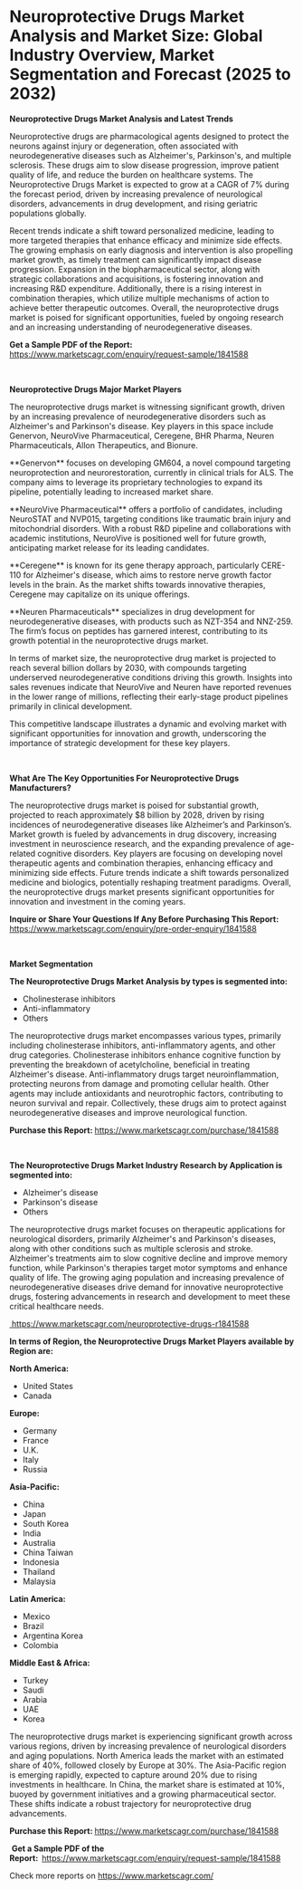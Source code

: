 <p><h1>Neuroprotective Drugs Market Analysis and Market Size: Global Industry Overview, Market Segmentation and Forecast (2025 to 2032)</h1></p><p><strong>Neuroprotective Drugs Market Analysis and Latest Trends</strong></p>
<p><p>Neuroprotective drugs are pharmacological agents designed to protect the neurons against injury or degeneration, often associated with neurodegenerative diseases such as Alzheimer's, Parkinson's, and multiple sclerosis. These drugs aim to slow disease progression, improve patient quality of life, and reduce the burden on healthcare systems. The Neuroprotective Drugs Market is expected to grow at a CAGR of 7% during the forecast period, driven by increasing prevalence of neurological disorders, advancements in drug development, and rising geriatric populations globally.</p><p>Recent trends indicate a shift toward personalized medicine, leading to more targeted therapies that enhance efficacy and minimize side effects. The growing emphasis on early diagnosis and intervention is also propelling market growth, as timely treatment can significantly impact disease progression. Expansion in the biopharmaceutical sector, along with strategic collaborations and acquisitions, is fostering innovation and increasing R&D expenditure. Additionally, there is a rising interest in combination therapies, which utilize multiple mechanisms of action to achieve better therapeutic outcomes. Overall, the neuroprotective drugs market is poised for significant opportunities, fueled by ongoing research and an increasing understanding of neurodegenerative diseases.</p></p>
<p><strong>Get a Sample PDF of the Report:&nbsp;</strong> <a href="https://www.marketscagr.com/enquiry/request-sample/1841588?utm_campaign=2041&utm_medium=2&utm_source=Github&utm_content=ia&utm_term=08032025&utm_id=neuroprotective-drugs">https://www.marketscagr.com/enquiry/request-sample/1841588</a></p>
<p>&nbsp;</p>
<p><strong>Neuroprotective Drugs Major Market Players</strong></p>
<p><p>The neuroprotective drugs market is witnessing significant growth, driven by an increasing prevalence of neurodegenerative disorders such as Alzheimer's and Parkinson's disease. Key players in this space include Genervon, NeuroVive Pharmaceutical, Ceregene, BHR Pharma, Neuren Pharmaceuticals, Allon Therapeutics, and Bionure.</p><p>**Genervon** focuses on developing GM604, a novel compound targeting neuroprotection and neurorestoration, currently in clinical trials for ALS. The company aims to leverage its proprietary technologies to expand its pipeline, potentially leading to increased market share.</p><p>**NeuroVive Pharmaceutical** offers a portfolio of candidates, including NeuroSTAT and NVP015, targeting conditions like traumatic brain injury and mitochondrial disorders. With a robust R&D pipeline and collaborations with academic institutions, NeuroVive is positioned well for future growth, anticipating market release for its leading candidates.</p><p>**Ceregene** is known for its gene therapy approach, particularly CERE-110 for Alzheimer's disease, which aims to restore nerve growth factor levels in the brain. As the market shifts towards innovative therapies, Ceregene may capitalize on its unique offerings.</p><p>**Neuren Pharmaceuticals** specializes in drug development for neurodegenerative diseases, with products such as NZT-354 and NNZ-259. The firm’s focus on peptides has garnered interest, contributing to its growth potential in the neuroprotective drugs market.</p><p>In terms of market size, the neuroprotective drug market is projected to reach several billion dollars by 2030, with compounds targeting underserved neurodegenerative conditions driving this growth. Insights into sales revenues indicate that NeuroVive and Neuren have reported revenues in the lower range of millions, reflecting their early-stage product pipelines primarily in clinical development. </p><p>This competitive landscape illustrates a dynamic and evolving market with significant opportunities for innovation and growth, underscoring the importance of strategic development for these key players.</p></p>
<p>&nbsp;</p>
<p><strong>What Are The Key Opportunities For Neuroprotective Drugs Manufacturers?</strong></p>
<p><p>The neuroprotective drugs market is poised for substantial growth, projected to reach approximately $8 billion by 2028, driven by rising incidences of neurodegenerative diseases like Alzheimer’s and Parkinson’s. Market growth is fueled by advancements in drug discovery, increasing investment in neuroscience research, and the expanding prevalence of age-related cognitive disorders. Key players are focusing on developing novel therapeutic agents and combination therapies, enhancing efficacy and minimizing side effects. Future trends indicate a shift towards personalized medicine and biologics, potentially reshaping treatment paradigms. Overall, the neuroprotective drugs market presents significant opportunities for innovation and investment in the coming years.</p></p>
<p><strong>Inquire or Share Your Questions If Any Before Purchasing This Report:</strong> <a href="https://www.marketscagr.com/enquiry/pre-order-enquiry/1841588?utm_campaign=2041&utm_medium=2&utm_source=Github&utm_content=ia&utm_term=08032025&utm_id=neuroprotective-drugs">https://www.marketscagr.com/enquiry/pre-order-enquiry/1841588</a></p>
<p>&nbsp;</p>
<p><strong>Market Segmentation</strong></p>
<p><strong>The Neuroprotective Drugs Market Analysis by types is segmented into:</strong></p>
<p><ul><li>Cholinesterase inhibitors</li><li>Anti-inflammatory</li><li>Others</li></ul></p>
<p><p>The neuroprotective drugs market encompasses various types, primarily including cholinesterase inhibitors, anti-inflammatory agents, and other drug categories. Cholinesterase inhibitors enhance cognitive function by preventing the breakdown of acetylcholine, beneficial in treating Alzheimer's disease. Anti-inflammatory drugs target neuroinflammation, protecting neurons from damage and promoting cellular health. Other agents may include antioxidants and neurotrophic factors, contributing to neuron survival and repair. Collectively, these drugs aim to protect against neurodegenerative diseases and improve neurological function.</p></p>
<p><strong>Purchase this Report:&nbsp;</strong><a href="https://www.marketscagr.com/purchase/1841588?utm_campaign=2041&utm_medium=2&utm_source=Github&utm_content=ia&utm_term=08032025&utm_id=neuroprotective-drugs">https://www.marketscagr.com/purchase/1841588</a></p>
<p>&nbsp;</p>
<p><strong>The Neuroprotective Drugs Market Industry Research by Application is segmented into:</strong></p>
<p><ul><li>Alzheimer's disease</li><li>Parkinson's disease</li><li>Others</li></ul></p>
<p><p>The neuroprotective drugs market focuses on therapeutic applications for neurological disorders, primarily Alzheimer's and Parkinson's diseases, along with other conditions such as multiple sclerosis and stroke. Alzheimer's treatments aim to slow cognitive decline and improve memory function, while Parkinson's therapies target motor symptoms and enhance quality of life. The growing aging population and increasing prevalence of neurodegenerative diseases drive demand for innovative neuroprotective drugs, fostering advancements in research and development to meet these critical healthcare needs.</p></p>
<p><a href="https://www.marketscagr.com/neuroprotective-drugs-r1841588?utm_campaign=2041&utm_medium=2&utm_source=Github&utm_content=ia&utm_term=08032025&utm_id=neuroprotective-drugs">&nbsp;https://www.marketscagr.com/neuroprotective-drugs-r1841588</a></p>
<p><strong>In terms of Region, the Neuroprotective Drugs Market Players available by Region are:</strong></p>
<p>
    <p> <strong> North America: </strong>
        <ul>
            <li>United States</li>
            <li>Canada</li>
        </ul>
        </p> 
    <p> <strong> Europe: </strong>
        <ul>
            <li>Germany</li>
            <li>France</li>
            <li>U.K.</li>
            <li>Italy</li>
            <li>Russia</li>
        </ul>
        </p> 
    <p> <strong> Asia-Pacific: </strong>
        <ul>
            <li>China</li>
            <li>Japan</li>
            <li>South Korea</li>
            <li>India</li>
            <li>Australia</li>
            <li>China Taiwan</li>
            <li>Indonesia</li>
            <li>Thailand</li>
            <li>Malaysia</li>
        </ul>
        </p> 
    <p> <strong> Latin America: </strong>
        <ul>
            <li>Mexico</li>
            <li>Brazil</li>
            <li>Argentina Korea</li>
            <li>Colombia</li>
        </ul>
        </p> 
    <p> <strong> Middle East & Africa: </strong>
        <ul>
            <li>Turkey</li>
            <li>Saudi</li>
            <li>Arabia</li>
            <li>UAE</li>
            <li>Korea</li>
        </ul>
    </p>
    </p>
<p><p>The neuroprotective drugs market is experiencing significant growth across various regions, driven by increasing prevalence of neurological disorders and aging populations. North America leads the market with an estimated share of 40%, followed closely by Europe at 30%. The Asia-Pacific region is emerging rapidly, expected to capture around 20% due to rising investments in healthcare. In China, the market share is estimated at 10%, buoyed by government initiatives and a growing pharmaceutical sector. These shifts indicate a robust trajectory for neuroprotective drug advancements.</p></p>
<p><strong>Purchase this Report: </strong><a href="https://www.marketscagr.com/purchase/1841588?utm_campaign=2041&utm_medium=2&utm_source=Github&utm_content=ia&utm_term=08032025&utm_id=neuroprotective-drugs">https://www.marketscagr.com/purchase/1841588</a></p>
<p>&nbsp;<strong>Get a Sample PDF of the Report:&nbsp;&nbsp;</strong><a href="https://www.marketscagr.com/enquiry/request-sample/1841588?utm_campaign=2041&utm_medium=2&utm_source=Github&utm_content=ia&utm_term=08032025&utm_id=neuroprotective-drugs">https://www.marketscagr.com/enquiry/request-sample/1841588</a></p>
<p><strong></strong></p>
<p>Check more reports on <a href="https://www.marketscagr.com/?utm_campaign=2041&utm_medium=2&utm_source=Github&utm_content=ia&utm_term=08032025&utm_id=neuroprotective-drugs">https://www.marketscagr.com/</a></p>
